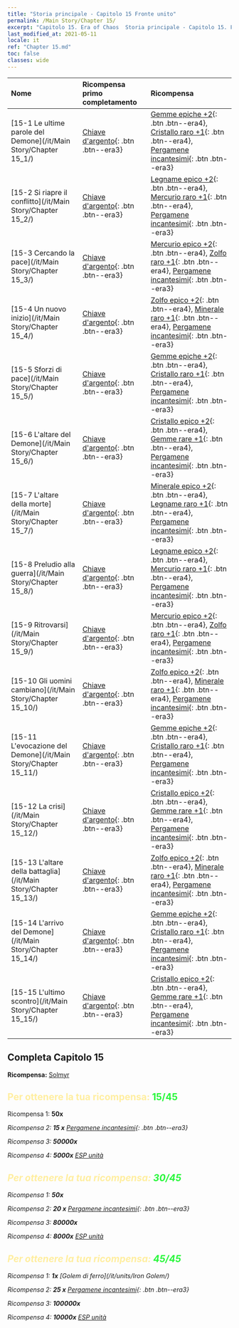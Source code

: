 ```yaml
---
title: "Storia principale - Capitolo 15 Fronte unito"
permalink: /Main Story/Chapter 15/
excerpt: "Capitolo 15. Era of Chaos  Storia principale - Capitolo 15. Fronte unito"
last_modified_at: 2021-05-11
locale: it
ref: "Chapter 15.md"
toc: false
classes: wide
---
```


  | Nome |  Ricompensa primo completamento | Ricompensa |
  |:------------|:------------|:------------| 
  | [15-1 Le ultime parole del Demone](/it/Main Story/Chapter 15_1/) | [Chiave d'argento](/ItemsIT/con_693/){: .btn .btn--era3} | [Gemme epiche +2](/ItemsIT/mat_51/){: .btn .btn--era4}, [Cristallo raro +1](/ItemsIT/mat_45/){: .btn .btn--era4}, [Pergamene incantesimi](/ItemsIT/con_694/){: .btn .btn--era3} |
  | [15-2 Si riapre il conflitto](/it/Main Story/Chapter 15_2/) | [Chiave d'argento](/ItemsIT/con_693/){: .btn .btn--era3} | [Legname epico +2](/ItemsIT/mat_48/){: .btn .btn--era4}, [Mercurio raro +1](/ItemsIT/mat_42/){: .btn .btn--era4}, [Pergamene incantesimi](/ItemsIT/con_694/){: .btn .btn--era3} |
  | [15-3 Cercando la pace](/it/Main Story/Chapter 15_3/) | [Chiave d'argento](/ItemsIT/con_693/){: .btn .btn--era3} | [Mercurio epico +2](/ItemsIT/mat_49/){: .btn .btn--era4}, [Zolfo raro +1](/ItemsIT/mat_43/){: .btn .btn--era4}, [Pergamene incantesimi](/ItemsIT/con_694/){: .btn .btn--era3} |
  | [15-4 Un nuovo inizio](/it/Main Story/Chapter 15_4/) | [Chiave d'argento](/ItemsIT/con_693/){: .btn .btn--era3} | [Zolfo epico +2](/ItemsIT/mat_50/){: .btn .btn--era4}, [Minerale raro +1](/ItemsIT/mat_40/){: .btn .btn--era4}, [Pergamene incantesimi](/ItemsIT/con_694/){: .btn .btn--era3} |
  | [15-5 Sforzi di pace](/it/Main Story/Chapter 15_5/) | [Chiave d'argento](/ItemsIT/con_693/){: .btn .btn--era3} | [Gemme epiche +2](/ItemsIT/mat_51/){: .btn .btn--era4}, [Cristallo raro +1](/ItemsIT/mat_45/){: .btn .btn--era4}, [Pergamene incantesimi](/ItemsIT/con_694/){: .btn .btn--era3} |
  | [15-6 L'altare del Demone](/it/Main Story/Chapter 15_6/) | [Chiave d'argento](/ItemsIT/con_693/){: .btn .btn--era3} | [Cristallo epico +2](/ItemsIT/mat_52/){: .btn .btn--era4}, [Gemme rare +1](/ItemsIT/mat_44/){: .btn .btn--era4}, [Pergamene incantesimi](/ItemsIT/con_694/){: .btn .btn--era3} |
  | [15-7 L'altare della morte](/it/Main Story/Chapter 15_7/) | [Chiave d'argento](/ItemsIT/con_693/){: .btn .btn--era3} | [Minerale epico +2](/ItemsIT/mat_47/){: .btn .btn--era4}, [Legname raro +1](/ItemsIT/mat_41/){: .btn .btn--era4}, [Pergamene incantesimi](/ItemsIT/con_694/){: .btn .btn--era3} |
  | [15-8 Preludio alla guerra](/it/Main Story/Chapter 15_8/) | [Chiave d'argento](/ItemsIT/con_693/){: .btn .btn--era3} | [Legname epico +2](/ItemsIT/mat_48/){: .btn .btn--era4}, [Mercurio raro +1](/ItemsIT/mat_42/){: .btn .btn--era4}, [Pergamene incantesimi](/ItemsIT/con_694/){: .btn .btn--era3} |
  | [15-9 Ritrovarsi](/it/Main Story/Chapter 15_9/) | [Chiave d'argento](/ItemsIT/con_693/){: .btn .btn--era3} | [Mercurio epico +2](/ItemsIT/mat_49/){: .btn .btn--era4}, [Zolfo raro +1](/ItemsIT/mat_43/){: .btn .btn--era4}, [Pergamene incantesimi](/ItemsIT/con_694/){: .btn .btn--era3} |
  | [15-10 Gli uomini cambiano](/it/Main Story/Chapter 15_10/) | [Chiave d'argento](/ItemsIT/con_693/){: .btn .btn--era3} | [Zolfo epico +2](/ItemsIT/mat_50/){: .btn .btn--era4}, [Minerale raro +1](/ItemsIT/mat_40/){: .btn .btn--era4}, [Pergamene incantesimi](/ItemsIT/con_694/){: .btn .btn--era3} |
  | [15-11 L'evocazione del Demone](/it/Main Story/Chapter 15_11/) | [Chiave d'argento](/ItemsIT/con_693/){: .btn .btn--era3} | [Gemme epiche +2](/ItemsIT/mat_51/){: .btn .btn--era4}, [Cristallo raro +1](/ItemsIT/mat_45/){: .btn .btn--era4}, [Pergamene incantesimi](/ItemsIT/con_694/){: .btn .btn--era3} |
  | [15-12 La crisi](/it/Main Story/Chapter 15_12/) | [Chiave d'argento](/ItemsIT/con_693/){: .btn .btn--era3} | [Cristallo epico +2](/ItemsIT/mat_52/){: .btn .btn--era4}, [Gemme rare +1](/ItemsIT/mat_44/){: .btn .btn--era4}, [Pergamene incantesimi](/ItemsIT/con_694/){: .btn .btn--era3} |
  | [15-13 L'altare della battaglia](/it/Main Story/Chapter 15_13/) | [Chiave d'argento](/ItemsIT/con_693/){: .btn .btn--era3} | [Zolfo epico +2](/ItemsIT/mat_50/){: .btn .btn--era4}, [Minerale raro +1](/ItemsIT/mat_40/){: .btn .btn--era4}, [Pergamene incantesimi](/ItemsIT/con_694/){: .btn .btn--era3} |
  | [15-14 L'arrivo del Demone](/it/Main Story/Chapter 15_14/) | [Chiave d'argento](/ItemsIT/con_693/){: .btn .btn--era3} | [Gemme epiche +2](/ItemsIT/mat_51/){: .btn .btn--era4}, [Cristallo raro +1](/ItemsIT/mat_45/){: .btn .btn--era4}, [Pergamene incantesimi](/ItemsIT/con_694/){: .btn .btn--era3} |
  | [15-15 L'ultimo scontro](/it/Main Story/Chapter 15_15/) | [Chiave d'argento](/ItemsIT/con_693/){: .btn .btn--era3} | [Cristallo epico +2](/ItemsIT/mat_52/){: .btn .btn--era4}, [Gemme rare +1](/ItemsIT/mat_44/){: .btn .btn--era4}, [Pergamene incantesimi](/ItemsIT/con_694/){: .btn .btn--era3} |


## Completa Capitolo 15

 **Ricompensa:** [Solmyr](/it/heroes/Solmyr/)



## <span style="color: #ffeea0">Per ottenere la tua ricompensa: </span><span style="color: #27f73a">15/45</span>

 Ricompensa 1:  **50x** <i class="fas fa-gem"/>

 Ricompensa 2: **15 x** [Pergamene incantesimi](/ItemsIT/con_694/){: .btn .btn--era3}

 Ricompensa 3:  **50000x** <i class="fas fa-coins"/>

 Ricompensa 4:  **5000x** [ESP unità](/ItemsIT/con_902/)



## <span style="color: #ffeea0">Per ottenere la tua ricompensa: </span><span style="color: #27f73a">30/45</span>

 Ricompensa 1:  **50x** <i class="fas fa-gem"/>

 Ricompensa 2: **20 x** [Pergamene incantesimi](/ItemsIT/con_694/){: .btn .btn--era3}

 Ricompensa 3:  **80000x** <i class="fas fa-coins"/>

 Ricompensa 4:  **8000x** [ESP unità](/ItemsIT/con_902/)



## <span style="color: #ffeea0">Per ottenere la tua ricompensa: </span><span style="color: #27f73a">45/45</span>

 Ricompensa 1:  **1x** [Golem di ferro](/it/units/Iron Golem/)

 Ricompensa 2: **25 x** [Pergamene incantesimi](/ItemsIT/con_694/){: .btn .btn--era3}

 Ricompensa 3:  **100000x** <i class="fas fa-coins"/>

 Ricompensa 4:  **10000x** [ESP unità](/ItemsIT/con_902/)

